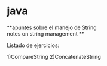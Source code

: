 # java

**apuntes sobre el manejo de String <br /> 
notes on string management
**

Listado de ejercicios:

1)CompareString
2)ConcatenateString


